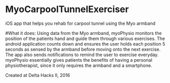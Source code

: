# MyoCarpoolTunnelExerciser
iOS app that helps you rehab for carpool tunnel using the Myo armband

#What it does:
Using data from the Myo armband, myoPhysio monitors the position of the patients hand and guide them through various exercises. The android application counts down and ensures the user holds each position 5 seconds as sensed by the armband before moving onto the next exercise. The app also sends notifications to remind the user to exercise everyday. myoPhysio essentially gives patients the benefits of having a personal physiotherapist, since it only requires the armband and a smartphone.

Created at Delta Hacks II, 2016

